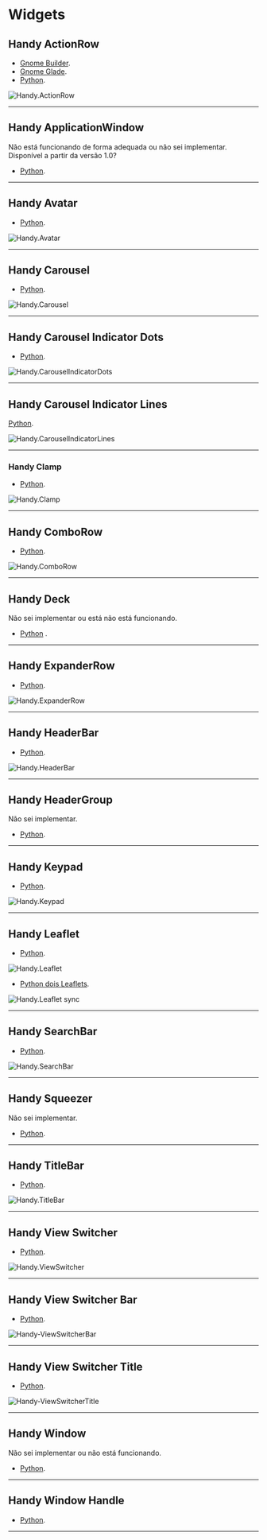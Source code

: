 # Widgets

## Handy ActionRow

- [Gnome Builder](https://github.com/natorsc/gui-python-gtk/tree/master/src/libhandy/actionrow/builder).
- [Gnome Glade](https://github.com/natorsc/gui-python-gtk/tree/master/src/libhandy/actionrow/glade).
- [Python](https://github.com/natorsc/gui-python-gtk/tree/master/src/libhandy/actionrow).

![Handy.ActionRow](https://codigoninja.dev/images/pygobject-libhandy-actionrow.webp)

---

## Handy ApplicationWindow

Não está funcionando de forma adequada ou não sei implementar. Disponível a partir da versão 1.0?

- [Python](https://github.com/natorsc/gui-python-gtk/tree/master/src/libhandy/actionrow).

---

## Handy Avatar

- [Python](https://github.com/natorsc/gui-python-gtk/tree/master/src/libhandy/avatar).

![Handy.Avatar](https://codigoninja.dev/images/pygobject-libhandy-avatar.webp)

---

## Handy Carousel

- [Python](https://github.com/natorsc/gui-python-gtk/tree/master/src/libhandy/carousel).

![Handy.Carousel](https://codigoninja.dev/images/pygobject-libhandy-carousel.webp)

---

## Handy Carousel Indicator Dots

- [Python](https://github.com/natorsc/gui-python-gtk/tree/master/src/libhandy/carousel-indicator-dots).

![Handy.CarouselIndicatorDots](https://codigoninja.dev/images/pygobject-libhandy-carousel-indicator-dots.webp)

---

## Handy Carousel Indicator Lines

[Python](https://github.com/natorsc/gui-python-gtk/tree/master/src/libhandy/carousel-indicator-lines).

![Handy.CarouselIndicatorLines](https://codigoninja.dev/images/pygobject-libhandy-carousel-indicator-lines.webp)

---

### Handy Clamp

- [Python](https://github.com/natorsc/gui-python-gtk/tree/master/src/libhandy/column).

![Handy.Clamp](https://codigoninja.dev/images/pygobject-libhandy-clamp.webp)

---

## Handy ComboRow

- [Python](https://github.com/natorsc/gui-python-gtk/tree/master/src/libhandy/comborow).

![Handy.ComboRow](https://codigoninja.dev/images/pygobject-libhandy-comborow.webp)

---

## Handy Deck

Não sei implementar ou está não está funcionando.

- [Python](https://github.com/natorsc/gui-python-gtk/tree/master/src/libhandy/deck) .

---

## Handy ExpanderRow

* [Python](https://github.com/natorsc/gui-python-gtk/tree/master/src/libhandy/expanderrow).

![Handy.ExpanderRow](https://codigoninja.dev/images/pygobject-gtk3-libhandy-expanderrow.webp)

---

## Handy HeaderBar

- [Python](https://github.com/natorsc/gui-python-gtk/tree/master/src/libhandy/headerbar).

![Handy.HeaderBar](https://codigoninja.dev/images/pygobject-libhandy-headerbar.webp)

---

## Handy HeaderGroup

Não sei implementar.

- [Python](https://github.com/natorsc/gui-python-gtk/tree/master/src/libhandy/headergroup).

---

## Handy Keypad

- [Python](https://github.com/natorsc/gui-python-gtk/tree/master/src/libhandy/keypad).

![Handy.Keypad](https://codigoninja.dev/images/pygobject-libhandy-keypad.webp)

---

## Handy Leaflet

- [Python](https://github.com/natorsc/gui-python-gtk/tree/master/src/libhandy/leaflet).

![Handy.Leaflet](https://codigoninja.dev/images/pygobject-libhandy-leaflet.webp)

- [Python dois Leaflets](https://github.com/natorsc/gui-python-gtk/tree/master/src/libhandy/leaflet).

![Handy.Leaflet sync](https://codigoninja.dev/images/pygobject-libhandy-sync-leaflet.webp)

---

## Handy SearchBar

- [Python](https://github.com/natorsc/gui-python-gtk/tree/master/src/libhandy/searchbar).

![Handy.SearchBar](https://codigoninja.dev/images/pygobject-libhandy-searchbar.webp)

---

## Handy Squeezer

Não sei implementar.

- [Python](https://github.com/natorsc/gui-python-gtk/tree/master/src/libhandy/squeezer).

---

## Handy TitleBar

- [Python](https://github.com/natorsc/gui-python-gtk/tree/master/src/libhandy/titlebar).

![Handy.TitleBar](https://codigoninja.dev/images/pygobject-libhandy-titlebar.webp)

---

## Handy View Switcher

- [Python](https://github.com/natorsc/gui-python-gtk/tree/master/src/libhandy/viewswitcher).

![Handy.ViewSwitcher](https://codigoninja.dev/images/pygobject-libhandy-viewswitcher.webp)

---

## Handy View Switcher Bar

- [Python](https://github.com/natorsc/gui-python-gtk/tree/master/src/libhandy/viewswitcherbar).

![Handy-ViewSwitcherBar](https://codigoninja.dev/images/pygobject-gtk3-libhandy-viewswitcherbar.webp)

---

## Handy View Switcher Title

- [Python](https://github.com/natorsc/gui-python-gtk/tree/master/src/libhandy/viewswitchertitle).

![Handy-ViewSwitcherTitle](https://codigoninja.dev/images/pygobject-gtk3-libhandy-viewswitchertitle.webp)

---

## Handy Window

Não sei implementar ou não está funcionando.

- [Python](https://github.com/natorsc/gui-python-gtk/tree/master/src/libhandy/window).

---

## Handy Window Handle

- [Python](https://github.com/natorsc/gui-python-gtk/tree/master/src/libhandy/windowhandle).

---